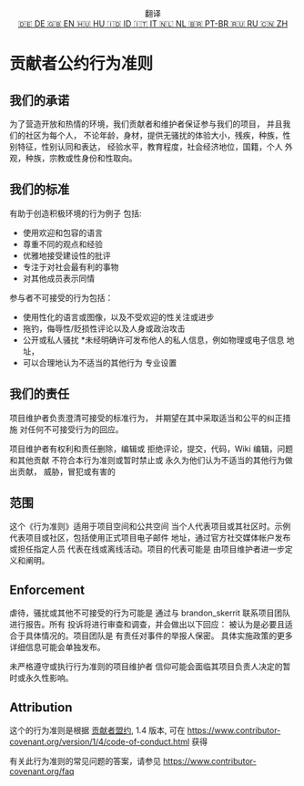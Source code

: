 <p align="center">
翻译 <br>
<a href=https://github.com/Ciphey/Ciphey/tree/master/translations/de/CODE_OF_CONDUCT.md>🇩🇪 DE   </a>
<a href=https://github.com/Ciphey/Ciphey/tree/master/CODE_OF_CONDUCT.md>🇬🇧 EN   </a>
<a href=https://github.com/Ciphey/Ciphey/tree/master/translations/hu/CODE_OF_CONDUCT.md>🇭🇺 HU   </a>
<a href=https://github.com/Ciphey/Ciphey/tree/master/translations/id/CODE_OF_CONDUCT.md>🇮🇩 ID   </a>
<a href=https://github.com/Ciphey/Ciphey/tree/master/translations/it/CODE_OF_CONDUCT.md>🇮🇹 IT   </a>
<a href=https://github.com/Ciphey/Ciphey/tree/master/translations/nl/CODE_OF_CONDUCT.md>🇳🇱 NL   </a>
<a href=https://github.com/Ciphey/Ciphey/tree/master/translations/pt-br/CODE_OF_CONDUCT.md>🇧🇷 PT-BR   </a>
<a href=https://github.com/Ciphey/Ciphey/tree/master/translations/ru/CODE_OF_CONDUCT.md>🇷🇺 RU   </a>
<a href=https://github.com/Ciphey/Ciphey/tree/master/translations/zh/CODE_OF_CONDUCT.md>🇨🇳 ZH   </a>
</p>

# 贡献者公约行为准则

## 我们的承诺

为了营造开放和热情的环境，我们贡献者和维护者保证参与我们的项目，
并且我们的社区为每个人，
不论年龄，身材，提供无骚扰的体验大小，残疾，种族，性别特征，性别认同和表达，
经验水平，教育程度，社会经济地位，国籍，个人
外观，种族，宗教或性身份和性取向。

## 我们的标准

有助于创造积极环境的行为例子
包括:

- 使用欢迎和包容的语言
- 尊重不同的观点和经验
- 优雅地接受建设性的批评
- 专注于对社会最有利的事物
- 对其他成员表示同情

参与者不可接受的行为包括：

- 使用性化的语言或图像，以及不受欢迎的性关注或进步
- 拖钓，侮辱性/贬损性评论以及人身或政治攻击
- 公开或私人骚扰 \*未经明确许可发布他人的私人信息，例如物理或电子信息
  地址，
- 可以合理地认为不适当的其他行为
  专业设置

## 我们的责任

项目维护者负责澄清可接受的标准行为，
并期望在其中采取适当和公平的纠正措施
对任何不可接受行为的回应。

项目维护者有权利和责任删除，编辑或
拒绝评论，提交，代码，Wiki 编辑，问题和其他贡献
不符合本行为准则或暂时禁止或
永久为他们认为不适当的其他行为做出贡献，
威胁，冒犯或有害的

## 范围

这个《行为准则》适用于项目空间和公共空间
当个人代表项目或其社区时。示例
代表项目或社区，包括使用正式项目电子邮件
地址，通过官方社交媒体帐户发布或担任指定人员
代表在线或离线活动。项目的代表可能是
由项目维护者进一步定义和阐明。

## Enforcement

虐待，骚扰或其他不可接受的行为可能是
通过与 brandon_skerrit 联系项目团队进行报告。所有
投诉将进行审查和调查，并会做出以下回应：
被认为是必要且适合于具体情况的。项目团队是
有责任对事件的举报人保密。
具体实施政策的更多详细信息可能会单独发布。

未严格遵守或执行行为准则的项目维护者
信仰可能会面临其项目负责人决定的暂时或永久性影响。

## Attribution

这个的行为准则是根据 [贡献者盟约][主页], 1.4 版本,
可在 <https://www.contributor-covenant.org/version/1/4/code-of-conduct.html> 获得

[主页]: https://www.contributor-covenant.org

有关此行为准则的常见问题的答案，请参见
<https://www.contributor-covenant.org/faq>
